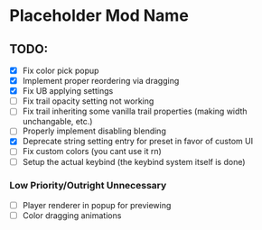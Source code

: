 # Placeholder Mod Name

## TODO:
- [x] Fix color pick popup
- [x] Implement proper reordering via dragging
- [x] Fix UB applying settings
- [ ] Fix trail opacity setting not working
- [ ] Fix trail inheriting some vanilla trail properties (making width unchangable, etc.)
- [ ] Properly implement disabling blending
- [x] Deprecate string setting entry for preset in favor of custom UI
- [ ] Fix custom colors (you cant use it rn)
- [ ] Setup the actual keybind (the keybind system itself is done)

### Low Priority/Outright Unnecessary
- [ ] Player renderer in popup for previewing
- [ ] Color dragging animations